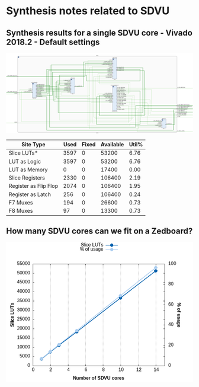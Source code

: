 # Synthesis notes related to SDVU

## Synthesis results for a single SDVU core - Vivado 2018.2 - Default settings

![single_sdvu](./sdvu_schematic.png)

|        Site Type        | Used | Fixed | Available | Util% |
|-------------------------|------|--------|-----------|-------|
| Slice LUTs*             | 3597 |     0 |     53200 |  6.76 |
|   LUT as Logic          | 3597 |     0 |     53200 |  6.76 |
|   LUT as Memory         |    0 |     0 |     17400 |  0.00 |
| Slice Registers         | 2330 |     0 |    106400 |  2.19 |
|   Register as Flip Flop | 2074 |     0 |    106400 |  1.95 |
|   Register as Latch     |  256 |     0 |    106400 |  0.24 |
| F7 Muxes                |  194 |     0 |     26600 |  0.73 |
| F8 Muxes                |   97 |     0 |     13300 |  0.73 |

## How many SDVU cores can we fit on a Zedboard?

![sdvu_synth](./gnuplot/sdvu_synth.png)

